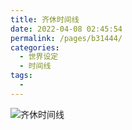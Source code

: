 ```yaml
---
title: 齐休时间线
date: 2022-04-08 02:45:54
permalink: /pages/b31444/
categories:
  - 世界设定
  - 时间线
tags:
  - 
---
```


![齐休时间线](http://pics.landcover100.com/pics///624f31ccd2529.webp)
